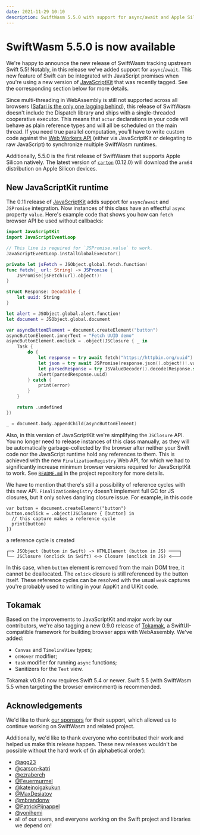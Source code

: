 ```yaml
---
date: 2021-11-29 10:10
description: SwiftWasm 5.5.0 with support for async/await and Apple Silicon has been released.
---
```


# SwiftWasm 5.5.0 is now available

We're happy to announce the new release of SwiftWasm tracking upstream Swift 5.5! Notably, in
this release we've added support for `async`/`await`. This new feature of Swift can be integrated
with JavaScript promises when you're using a new version of
[JavaScriptKit](https://github.com/swiftwasm/JavaScriptKit) that was recently tagged. See the corresponding
section below for more details.

Since multi-threading in WebAssembly is still not supported across all browsers
([Safari is the only one lagging behind](https://webassembly.org/roadmap/)), this release of
SwiftWasm doesn't include the Dispatch library and ships with a single-threaded cooperative executor. This means
that `actor` declarations in your code will behave as plain reference types and will all be scheduled
on the main thread. If you need true parallel computation, you’ll have to write
custom code against the
[Web Workers API](https://developer.mozilla.org/en-US/docs/Web/API/Web_Workers_API/Using_web_workers)
(either via JavaScriptKit or delegating to raw JavaScript) to synchronize
multiple SwiftWasm runtimes.

Additionally, 5.5.0 is the first release of SwiftWasm that supports Apple Silicon natively.
The latest version of [`carton`](https://github.com/swiftwasm/carton) (0.12.0)
will download the `arm64` distribution on Apple Silicon devices.

## New JavaScriptKit runtime

The 0.11 release of [JavaScriptKit](https://github.com/swiftwasm/JavaScriptKit) adds
support for `async`/`await` and `JSPromise` integration. Now instances of this
class have an effectful `async` property `value`. Here's example code that shows you how
can `fetch` browser API be used without callbacks:

```swift
import JavaScriptKit
import JavaScriptEventLoop

// This line is required for `JSPromise.value` to work.
JavaScriptEventLoop.installGlobalExecutor()

private let jsFetch = JSObject.global.fetch.function!
func fetch(_ url: String) -> JSPromise {
    JSPromise(jsFetch(url).object!)!
}

struct Response: Decodable {
    let uuid: String
}

let alert = JSObject.global.alert.function!
let document = JSObject.global.document

var asyncButtonElement = document.createElement("button")
asyncButtonElement.innerText = "Fetch UUID demo"
asyncButtonElement.onclick = .object(JSClosure { _ in
    Task {
        do {
            let response = try await fetch("https://httpbin.org/uuid").value
            let json = try await JSPromise(response.json().object!)!.value
            let parsedResponse = try JSValueDecoder().decode(Response.self, from: json)
            alert(parsedResponse.uuid)
        } catch {
            print(error)
        }
    }

    return .undefined
})

_ = document.body.appendChild(asyncButtonElement)
```

Also, in this version of JavaScriptKit we're simplifying the `JSClosure` API. You no longer need to
release instances of this class manually, as they will be automatically garbage-collected by the browser
after neither your Swift code nor the JavaScript runtime hold any references to them. This is achieved with the new
`FinalizationRegistry` Web API, for which we had to significantly increase minimum browser versions
required for JavaScriptKit to work. See [`README.md`](https://github.com/swiftwasm/JavaScriptKit#readme)
in the project repository for more details.

We have to mention that there's still a possibility of reference cycles with this new API. `FinalizationRegistry`
doesn't implement full GC for JS closures, but it only solves dangling closure issue. For example,
in this code

```
var button = document.createElement("button")
button.onclick = .object(JSClosure { [button] in
  // this capture makes a reference cycle
  print(button)
})
```

a reference cycle is created

```
┌─> JSObject (button in Swift) -> HTMLElement (button in JS) ────┐
└── JSClosure (onclick in Swift) <─> Closure (onclick in JS) <───┘
```

In this case, when `button` element is removed from the main DOM tree, it cannot be deallocated.
The `onlick` closure is still referenced by the button itself. These reference cycles can be resolved
with the usual `weak` captures you're probably used to writing in your AppKit and UIKit code.

## Tokamak

Based on the improvements to JavaScriptKit and major work by our contributors, we're also tagging
a new 0.9.0 release of [Tokamak](https://github.com/TokamakUI/Tokamak), a SwiftUI-compatible
framework for building browser apps with WebAssembly. We've added:

- `Canvas` and `TimelineView` types;
- `onHover` modifier;
- `task` modifier for running `async` functions;
- Sanitizers for the `Text` view.

Tokamak v0.9.0 now requires Swift 5.4 or newer. Swift 5.5 (with SwiftWasm
5.5 when targeting the browser environment) is recommended.

## Acknowledgements

We'd like to thank [our sponsors](https://github.com/sponsors/swiftwasm) for their support, which
allowed us to continue working on SwiftWasm and related project.

Additionally, we'd like to thank everyone who contributed their work and helped us make this release
happen. These new releases wouldn't be possible without the hard work of (in alphabetical order):

- [@agg23](https://github.com/agg23)
- [@carson-katri](https://github.com/carson-katri)
- [@ezraberch](https://github.com/ezraberch)
- [@Feuermurmel](https://github.com/Feuermurmel)
- [@kateinoigakukun](https://github.com/kateinoigakukun)
- [@MaxDesiatov](https://github.com/MaxDesiatov)
- [@mbrandonw](https://github.com/mbrandonw)
- [@PatrickPijnappel](https://github.com/PatrickPijnappel)
- [@yonihemi](https://github.com/yonihemi/)
- all of our users, and everyone working on the Swift project and libraries we depend on!
